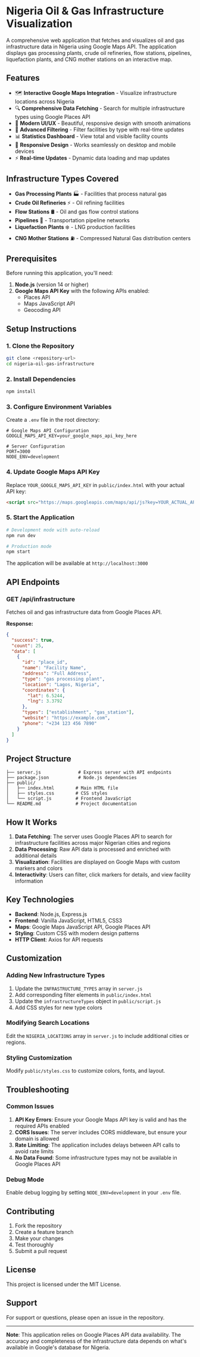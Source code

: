 # Nigeria Oil & Gas Infrastructure Visualization

A comprehensive web application that fetches and visualizes oil and gas infrastructure data in Nigeria using Google Maps API. The application displays gas processing plants, crude oil refineries, flow stations, pipelines, liquefaction plants, and CNG mother stations on an interactive map.

## Features

- 🗺️ **Interactive Google Maps Integration** - Visualize infrastructure locations across Nigeria
- 🔍 **Comprehensive Data Fetching** - Search for multiple infrastructure types using Google Places API
- 🎨 **Modern UI/UX** - Beautiful, responsive design with smooth animations
- 🔧 **Advanced Filtering** - Filter facilities by type with real-time updates
- 📊 **Statistics Dashboard** - View total and visible facility counts
- 📱 **Responsive Design** - Works seamlessly on desktop and mobile devices
- ⚡ **Real-time Updates** - Dynamic data loading and map updates

## Infrastructure Types Covered

- **Gas Processing Plants** 🏭 - Facilities that process natural gas
- **Crude Oil Refineries** ⚡ - Oil refining facilities
- **Flow Stations** 🛢️ - Oil and gas flow control stations
- **Pipelines** 🔗 - Transportation pipeline networks
- **Liquefaction Plants** ❄️ - LNG production facilities
- **CNG Mother Stations** ⛽ - Compressed Natural Gas distribution centers

## Prerequisites

Before running this application, you'll need:

1. **Node.js** (version 14 or higher)
2. **Google Maps API Key** with the following APIs enabled:
   - Places API
   - Maps JavaScript API
   - Geocoding API

## Setup Instructions

### 1. Clone the Repository

```bash
git clone <repository-url>
cd nigeria-oil-gas-infrastructure
```

### 2. Install Dependencies

```bash
npm install
```

### 3. Configure Environment Variables

Create a `.env` file in the root directory:

```env
# Google Maps API Configuration
GOOGLE_MAPS_API_KEY=your_google_maps_api_key_here

# Server Configuration
PORT=3000
NODE_ENV=development
```

### 4. Update Google Maps API Key

Replace `YOUR_GOOGLE_MAPS_API_KEY` in `public/index.html` with your actual API key:

```html
<script src="https://maps.googleapis.com/maps/api/js?key=YOUR_ACTUAL_API_KEY&libraries=places"></script>
```

### 5. Start the Application

```bash
# Development mode with auto-reload
npm run dev

# Production mode
npm start
```

The application will be available at `http://localhost:3000`

## API Endpoints

### GET /api/infrastructure

Fetches oil and gas infrastructure data from Google Places API.

**Response:**
```json
{
  "success": true,
  "count": 25,
  "data": [
    {
      "id": "place_id",
      "name": "Facility Name",
      "address": "Full Address",
      "type": "gas processing plant",
      "location": "Lagos, Nigeria",
      "coordinates": {
        "lat": 6.5244,
        "lng": 3.3792
      },
      "types": ["establishment", "gas_station"],
      "website": "https://example.com",
      "phone": "+234 123 456 7890"
    }
  ]
}
```

## Project Structure

```
├── server.js              # Express server with API endpoints
├── package.json           # Node.js dependencies
├── public/
│   ├── index.html        # Main HTML file
│   ├── styles.css        # CSS styles
│   └── script.js         # Frontend JavaScript
└── README.md             # Project documentation
```

## How It Works

1. **Data Fetching**: The server uses Google Places API to search for infrastructure facilities across major Nigerian cities and regions
2. **Data Processing**: Raw API data is processed and enriched with additional details
3. **Visualization**: Facilities are displayed on Google Maps with custom markers and colors
4. **Interactivity**: Users can filter, click markers for details, and view facility information

## Key Technologies

- **Backend**: Node.js, Express.js
- **Frontend**: Vanilla JavaScript, HTML5, CSS3
- **Maps**: Google Maps JavaScript API, Google Places API
- **Styling**: Custom CSS with modern design patterns
- **HTTP Client**: Axios for API requests

## Customization

### Adding New Infrastructure Types

1. Update the `INFRASTRUCTURE_TYPES` array in `server.js`
2. Add corresponding filter elements in `public/index.html`
3. Update the `infrastructureTypes` object in `public/script.js`
4. Add CSS styles for new type colors

### Modifying Search Locations

Edit the `NIGERIA_LOCATIONS` array in `server.js` to include additional cities or regions.

### Styling Customization

Modify `public/styles.css` to customize colors, fonts, and layout.

## Troubleshooting

### Common Issues

1. **API Key Errors**: Ensure your Google Maps API key is valid and has the required APIs enabled
2. **CORS Issues**: The server includes CORS middleware, but ensure your domain is allowed
3. **Rate Limiting**: The application includes delays between API calls to avoid rate limits
4. **No Data Found**: Some infrastructure types may not be available in Google Places API

### Debug Mode

Enable debug logging by setting `NODE_ENV=development` in your `.env` file.

## Contributing

1. Fork the repository
2. Create a feature branch
3. Make your changes
4. Test thoroughly
5. Submit a pull request

## License

This project is licensed under the MIT License.

## Support

For support or questions, please open an issue in the repository.

---

**Note**: This application relies on Google Places API data availability. The accuracy and completeness of the infrastructure data depends on what's available in Google's database for Nigeria.
